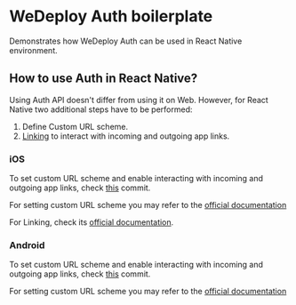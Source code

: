# WeDeploy Auth boilerplate

Demonstrates how WeDeploy Auth can be used in React Native environment.

## How to use Auth in React Native?

Using Auth API doesn't differ from using it on Web. However, for React Native two additional steps have to be performed:

1. Define Custom URL scheme.
2. [Linking](https://facebook.github.io/react-native/docs/linking.html) to interact with incoming and outgoing app links.

### iOS

To set custom URL scheme and enable interacting with incoming and outgoing app links, check [this](https://github.com/wedeploy/boilerplate-auth/commit/4f332d0f66fb496106c5495c245d0075b52b235a) commit.

For setting custom URL scheme you may refer to the [official documentation](https://developer.apple.com/library/content/documentation/iPhone/Conceptual/iPhoneOSProgrammingGuide/Inter-AppCommunication/Inter-AppCommunication.html)

For Linking, check its [official documentation]((https://facebook.github.io/react-native/docs/linking.html)).

### Android

To set custom URL scheme and enable interacting with incoming and outgoing app links, check [this](https://github.com/wedeploy/boilerplate-auth/commit/8e0f3486c32fe91feef1e06f969826c904c22499) commit.

For setting custom URL scheme you may refer to the [official documentation](https://developer.android.com/training/basics/intents/filters.html)

